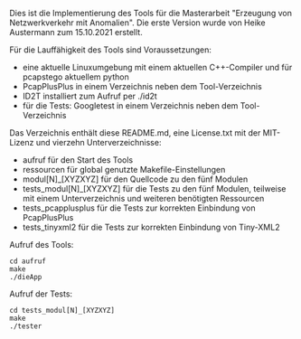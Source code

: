 Dies ist die Implementierung des Tools für die Masterarbeit "Erzeugung von Netzwerkverkehr mit Anomalien".
Die erste Version wurde von Heike Austermann zum 15.10.2021 erstellt.

Für die Lauffähigkeit des Tools sind Voraussetzungen:
- eine aktuelle Linuxumgebung mit einem aktuellen C++-Compiler und für pcapstego aktuellem python
- PcapPlusPlus in einem Verzeichnis neben dem Tool-Verzeichnis
- ID2T installiert zum Aufruf per ./id2t
- für die Tests: Googletest in einem Verzeichnis neben dem Tool-Verzeichnis

Das Verzeichnis enthält diese README.md, eine License.txt mit der MIT-Lizenz und vierzehn Unterverzeichnisse:
- aufruf für den Start des Tools
- ressourcen für global genutzte Makefile-Einstellungen
- modul[N]_[XYZXYZ] für den Quellcode zu den fünf Modulen
- tests_modul[N]_[XYZXYZ] für die Tests zu den fünf Modulen, teilweise mit einem Unterverzeichnis und weiteren benötigten Ressourcen
- tests_pcapplusplus für die Tests zur korrekten Einbindung von PcapPlusPlus
- tests_tinyxml2 für die Tests zur korrekten Einbindung von Tiny-XML2


Aufruf des Tools:
```
cd aufruf
make
./dieApp
```


Aufruf der Tests:
```
cd tests_modul[N]_[XYZXYZ]
make
./tester
```